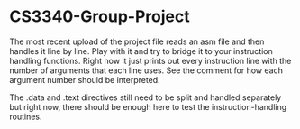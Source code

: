 # CS3340-Group-Project
The most recent upload of the project file reads an asm file and then handles it line by line. Play with it and try to bridge it to your instruction handling functions. Right now it just prints out every instruction line with the number of arguments that each line uses. See the comment for how each argument number should be interpreted.


The .data and .text directives still need to be split and handled separately but right now, there should be enough here to test the instruction-handling routines.
